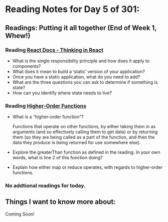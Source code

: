 # Reading Notes for Day 5 of 301:

## Readings: Putting it all together (End of Week 1, Whew!)

### Reading [React Docs - Thinking in React]()

- What is the single responsibility principle and how does it apply to components?
- What does it mean to build a ‘static’ version of your application?
- Once you have a static application, what do you need to add?
- What are the three questions you can ask to determine if something is state?
- How can you identify where state needs to live?

### Reading [Higher-Order Functions](https://eloquentjavascript.net/05_higher_order.html#h_xxCc98lOBK)

- What is a “higher-order function”?

  Functions that operate on other functions, by either taking them in as arguments (and so effectively calling them to get data) or by returning them (so they are being called as a part of the function, and then the data they produce is being returned for use somewhere else).

- Explore the greaterThan function as defined in the reading. In your own words, what is line 2 of this function doing?

- Explain how either map or reduce operates, with regards to higher-order functions.

### No addtional readings for today.

## Things I want to know more about:

Coming Soon!